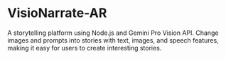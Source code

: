 # VisioNarrate-AR
A storytelling platform using Node.js and Gemini Pro Vision API. Change images and prompts into stories with text, images, and speech features, making it easy for users to create interesting stories.
